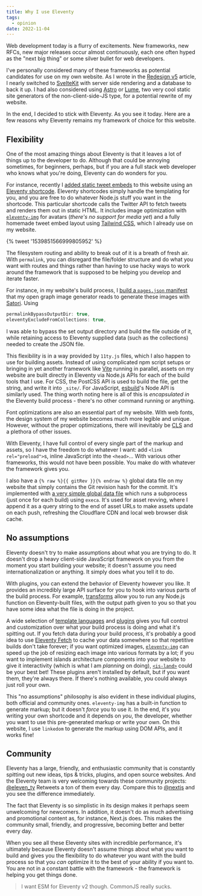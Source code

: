 ```yaml
---
title: Why I use Eleventy
tags:
  - opinion
date: 2022-11-04
---
```


Web development today is a flurry of excitements. New frameworks, new RFCs, new major releases occur almost continuously, each one often hyped as the "next big thing" or some silver bullet for web developers.

I've personally considered many of these frameworks as potential candidates for use on my own website. As I wrote in the [Redesign v5](<https://ryanccn.dev/posts/redesign-v5/#sveltekit-(almost)>) article, I nearly switched to [SvelteKit](https://kit.svelte.dev/) with server side rendering and a database to back it up. I had also considered using [Astro](https://astro.build/) or [Lume](https://lume.land/), two very cool static site generators of the non-client-side-JS type, for a potential rewrite of my website.

In the end, I decided to stick with Eleventy. As you see it today. Here are a few reasons why Eleventy remains my framework of choice for this website.

## Flexibility

One of the most amazing things about Eleventy is that it leaves a lot of things up to the developer to do. Although that could be annoying sometimes, for beginners, perhaps, but if you are a full stack web developer who knows what you're doing, Eleventy can do wonders for you.

For instance, recently I [added static tweet embeds](https://github.com/ryanccn/ryanccn.dev/commit/e62b474c7895b0f71d857b608e0b94b2570d3217) to this website using an [Eleventy shortcode](https://www.11ty.dev/docs/shortcodes/). Eleventy shortcodes simply handle the templating for you, and you are free to do whatever Node.js stuff you want in the shortcode. This particular shortcode calls the Twitter API to fetch tweets and renders them out in static HTML. It includes image optimization with [`eleventy-img`](https://www.11ty.dev/docs/plugins/image/) for avatars (_there's no support for media yet_) and a fully homemade tweet embed layout using [Tailwind CSS](https://tailwindcss.com/), which I already use on my website.

{% tweet '1539851566999805952' %}

The filesystem routing and ability to break out of it is a breath of fresh air. With `permalink`, you can disregard the file/folder structure and do what you want with routes and things rather than having to use hacky ways to work around the framework that is supposed to be helping you develop and iterate faster.

For instance, in my website's build process, I [build a `pages.json` manifest](https://github.com/ryanccn/ryanccn.dev/blob/main/src/generated/pages.json.11ty.js) that my open graph image generator reads to generate these images with [Satori](https://github.com/vercel/satori). Using

```javascript
permalinkBypassOutputDir: true,
eleventyExcludeFromCollections: true,
```

I was able to bypass the set output directory and build the file outside of it, while retaining access to Eleventy supplied data (such as the collections) needed to create the JSON file.

This flexibility is in a way provided by `11ty.js` files, which I also happen to use for building assets. Instead of using complicated npm script setups or bringing in yet another framework like [Vite](https://vitejs.dev/) running in parallel, assets on my website are built directly in Eleventy via Node.js APIs for each of the build tools that I use. For CSS, the PostCSS API is used to build the file, get the string, and write it into `_site/`. For JavaScript, [esbuild](https://esbuild,github.io/)'s Node API is similarly used. The thing worth noting here is all of this is _encapsulated in_ the Eleventy build process - there's no other command running or anything.

Font optimizations are also an essential part of my website. With <span class="font-medium font-satoshi">web fonts</span>, the design system of my website becomes much more legible and unique. However, without the proper optimizations, there will inevitably be [CLS](https://web.dev/cls) and a plethora of other issues.

With Eleventy, I have full control of every single part of the markup and assets, so I have the freedom to do whatever I want: add `<link rel="preload">`s, inline JavaScript into the `<head>`... With various other frameworks, this would not have been possible. You make do with whatever the framework gives you.

I also have a `{% raw %}{{ gitRev }}{% endraw %}` global data file on my website that simply contains the Git revision hash for the commit. It's implemented with [a very simple global data file](https://github.com/ryanccn/ryanccn.dev/blob/main/src/_data/gitRev.js) which runs a subprocess (just once for each build) using `execa`. It's used for asset revving, where I append it as a query string to the end of asset URLs to make assets update on each push, refreshing the Cloudflare CDN and local web browser disk cache.

## No assumptions

Eleventy doesn't try to make assumptions about what you are trying to do. It doesn't drop a heavy client-side JavaScript framework on you from the moment you start building your website; it doesn't assume you need internationalization or anything. It simply does what you tell it to do.

With plugins, you can extend the behavior of Eleventy however you like. It provides an incredibly large API surface for you to hook into various parts of the build process. For example, [transforms](https://www.11ty.dev/docs/config/#transforms) allow you to run any Node.js function on Eleventy-built files, with the output path given to you so that you have some idea what the file is doing in the project.

A wide selection of [template languages](https://www.11ty.dev/docs/languages/) and [plugins](https://www.11ty.dev/docs/plugins/) gives you full control and customization over what your build process is doing and what it's spitting out. If you fetch data during your build process, it's probably a good idea to use [Eleventy Fetch](https://www.11ty.dev/docs/plugins/fetch/) to cache your data somewhere so that repetitive builds don't take forever; if you want optimized images, [`eleventy-img`](https://www.11ty.dev/docs/plugins/image/) can speed up the job of resizing each image into various formats by a lot; if you want to implement islands architecture components into your website to give it interactivity (which is what I am _planning_ on doing), [`<is-land>`](https://www.11ty.dev/docs/plugins/partial-hydration/) could be your best bet! These plugins aren't installed by default, but if you want them, they're always there. If there's nothing available, you could always just roll your own.

This "no assumptions" philosophy is also evident in these individual plugins, both official and community ones. `eleventy-img` has a built-in function to generate markup; but it doesn't _force_ you to use it. In the end, it's you writing your own shortcode and it depends on _you_, the developer, whether you want to use this pre-generated markup or write your own. On this website, I use `linkedom` to generate the markup using DOM APIs, and it works fine!

## Community

Eleventy has a large, friendly, and enthusiastic community that is constantly spitting out new ideas, tips & tricks, plugins, and open source websites. And the Eleventy team is very welcoming towards these community projects: [@eleven_ty](https://twitter.com/eleven_ty) Retweets a ton of them every day. Compare this to [@nextjs](https://nextjs.org/) and you see the difference immediately.

The fact that Eleventy is so simplistic in its design makes it perhaps seem unwelcoming for newcomers. In addition, it doesn't do as much advertising and promotional content as, for instance, Next.js does. This makes the community small, friendly, and progressive, becoming better and better every day.

When you see all these Eleventy sites with incredible performance, it's ultimately because Eleventy doesn't assume things about what you want to build and gives you the flexibility to do whatever you want with the build process so that you _can_ optimize it to the best of your ability if you want to. You are not in a constant battle with the framework - the framework is helping you get things done.

> I want ESM for Eleventy v2 though. CommonJS really sucks.
